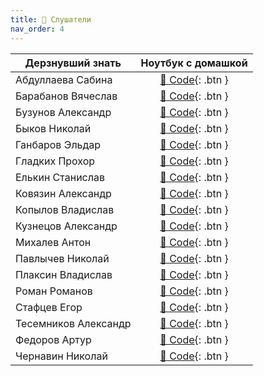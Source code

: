 ```yaml
---
title: 🧠 Слушатели
nav_order: 4
---
```


| Дерзнувший знать     | Ноутбук с домашкой |
|----------------------|:------------------:|
| Абдуллаева Сабина    | [🐍 Code](https://colab.research.google.com/drive/1eCI-BKM9OHbwZuIQNuQS6ZBcvf3Q7J9S){: .btn } |
| Барабанов Вячеслав   | [🐍 Code](https://colab.research.google.com/drive/11dptqiDgoVizHOi3AOJX-wcpAOuIXjI0){: .btn } |
| Бузунов Александр    | [🐍 Code](){: .btn } |
| Быков Николай        | [🐍 Code](https://colab.research.google.com/drive/1h01bDwsUk4_SVn1Byo45Ni7pzCop4-MY){: .btn } |
| Ганбаров Эльдар      | [🐍 Code](https://colab.research.google.com/drive/1-COdwbpaKjEOFhQPKcV3LVUwoJZ54QZm){: .btn } |
| Гладких Прохор       | [🐍 Code](){: .btn } |
| Елькин Станислав     | [🐍 Code](){: .btn } |
| Ковязин Александр    | [🐍 Code](https://colab.research.google.com/drive/1lHL0p_FoHgUwQ7wyeECqeTdO2iMeLGUo){: .btn } |
| Копылов Владислав    | [🐍 Code](https://colab.research.google.com/drive/1HnoyE4ywD9QY5oQi_UA9OxsI9Nk1ua5H){: .btn } |
| Кузнецов Александр   | [🐍 Code](https://colab.research.google.com/drive/1CJ9vYqAOoIfoE11-S3ffO9i9K38JThJN){: .btn } |
| Михалев Антон        | [🐍 Code](https://colab.research.google.com/drive/1tVh2eX1GuTMg_uCX7ObPXFbOROD9Nf20){: .btn } |
| Павлычев Николай     | [🐍 Code](){: .btn } |
| Плаксин Владислав    | [🐍 Code](https://colab.research.google.com/drive/1Tqpu5V6LGxfRWm24lyMZfoxIvRUrdZpp){: .btn } |
| Роман Романов        | [🐍 Code](https://colab.research.google.com/drive/1lzjJhkNJmkhJb4Hk_XHTyn-4HCDa8MBx){: .btn } |
| Стафцев Егор         | [🐍 Code](https://colab.research.google.com/drive/1ZeggzTrUz5aH-ot_DzcR99sPUftDcaRh){: .btn } |
| Тесемников Александр | [🐍 Code](https://colab.research.google.com/drive/1SEAfZkYpRC4EWvkWirm5nBHcIcb2RGFH){: .btn } |
| Федоров Артур        | [🐍 Code](https://colab.research.google.com/drive/1u3PDltf2twKhGCgzNLbJqhgBX9jqN9mo){: .btn } |
| Чернавин Николай     | [🐍 Code](https://colab.research.google.com/drive/1ev7h7o36WwIfOPuGTK8jWBnWM7IF6z6Q){: .btn } |
